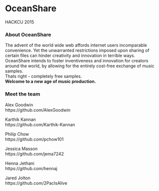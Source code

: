 # OceanShare
HACKCU 2015

<h3>About OceanShare</h3>
<p>The advent of the world wide web affords internet users incomparable convenience. Yet the unwarranted restrictions imposed upon sharing of certain files can hinder creativity and innovation in terrible ways.<br>
OceanShare intends to foster inventiveness and innovation for creators around the world, by allowing for the entirely cost-free exchange of music samples.<br> 
Thats right - completely free samples.<br>
<b>Welcome to a new age of music production.</b> </p>

<h3>Meet the team</h3>
<p>Alex Goodwin<br>
https://github.com/AlexGoodwin</p>
<p>Karthik Kannan<br>
https://github.com/Karthik-Kannan</p>
<p>Philip Chow<br>
https://github.com/pchow101</p>
<p>Jessica Masson<br>
https://github.com/jema7242</p>
<p>Henna Jethani<br>
https://github.com/hennaj</p>
<p>Jared Jolton<br>
https://github.com/2PacIsAlive</p>

